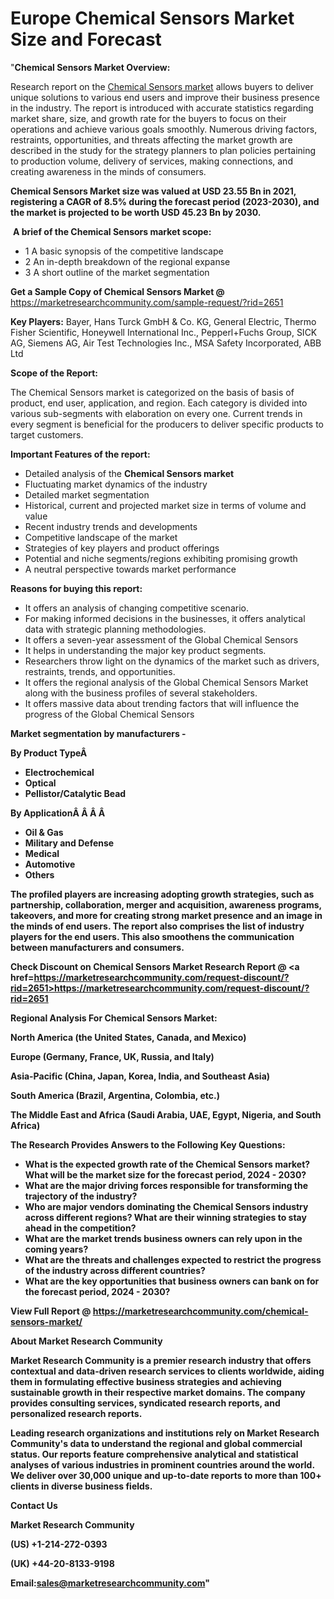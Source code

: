 # Europe Chemical Sensors Market Size and Forecast
"<strong>Chemical Sensors Market Overview:</strong>

Research report on the <a href=https://marketresearchcommunity.com/chemical-sensors-market/>Chemical Sensors market</a> allows buyers to deliver unique solutions to various end users and improve their business presence in the industry. The report is introduced with accurate statistics regarding market share, size, and growth rate for the buyers to focus on their operations and achieve various goals smoothly. Numerous driving factors, restraints, opportunities, and threats affecting the market growth are described in the study for the strategy planners to plan policies pertaining to production volume, delivery of services, making connections, and creating awareness in the minds of consumers.

<strong>Chemical Sensors Market size was valued at USD 23.55 Bn in 2021, registering a CAGR of 8.5% during the forecast period (2023-2030), and the market is projected to be worth USD 45.23 Bn by 2030.</strong>

 <Strong>A brief of the Chemical Sensors market scope:</Strong>
<ul>
 <li>1  A basic synopsis of the competitive landscape</li>
 <li>2  An in-depth breakdown of the regional expanse</li>
 <li>3  A short outline of the market segmentation</li>
</ul>
<strong>Get a Sample Copy of Chemical Sensors Market @ </b></strong><a href=https://marketresearchcommunity.com/sample-request/?rid=2651><u>https://marketresearchcommunity.com/sample-request/?rid=2651</u></a>

<strong>Key Players:</strong> 
Bayer, Hans Turck GmbH &amp; Co. KG, General Electric, Thermo Fisher Scientific, Honeywell International Inc., Pepperl+Fuchs Group, SICK AG, Siemens AG, Air Test Technologies Inc., MSA Safety Incorporated, ABB Ltd

<strong>Scope of the Report:</strong>

The Chemical Sensors market is categorized on the basis of basis of product, end user, application, and region. Each category is divided into various sub-segments with elaboration on every one. Current trends in every segment is beneficial for the producers to deliver specific products to target customers.

<strong><b>Important Features of the report:</b></strong>
<ul>
  <li>Detailed analysis of the <strong><b>Chemical Sensors </b></strong><strong><b>market</b></strong></li>
  <li>Fluctuating market dynamics of the industry</li>
  <li>Detailed market segmentation</li>
  <li>Historical, current and projected market size in terms of volume and value</li>
  <li>Recent industry trends and developments</li>
  <li>Competitive landscape of the market</li>
  <li>Strategies of key players and product offerings</li>
  <li>Potential and niche segments/regions exhibiting promising growth</li>
  <li>A neutral perspective towards market performance</li>
</ul>
<strong><b>Reasons for buying this report:</b></strong>
<ul>
  <li>It offers an analysis of changing competitive scenario.</li>
  <li>For making informed decisions in the businesses, it offers analytical data with strategic planning methodologies.</li>
  <li>It offers a seven-year assessment of the Global Chemical Sensors</li>
  <li>It helps in understanding the major key product segments.</li>
  <li>Researchers throw light on the dynamics of the market such as drivers, restraints, trends, and opportunities.</li>
  <li>It offers the regional analysis of the Global Chemical Sensors Market along with the business profiles of several stakeholders.</li>
  <li>It offers massive data about trending factors that will influence the progress of the Global Chemical Sensors</li>
</ul>

<strong>Market segmentation by manufacturers -</strong>


<strong><strong>By Product TypeÂ  </strong></h4>
<ul>
 	<li>Electrochemical</li>
 	<li>Optical</li>
 	<li>Pellistor/Catalytic Bead</li>
</ul>
<strong><strong>By ApplicationÂ Â Â Â  </strong></h4>
<ul>
 	<li>Oil &amp; Gas</li>
 	<li>Military and Defense</li>
 	<li>Medical</li>
 	<li>Automotive</li>
 	<li>Others</li>
</ul>

The profiled players are increasing adopting growth strategies, such as partnership, collaboration, merger and acquisition, awareness programs, takeovers, and more for creating strong market presence and an image in the minds of end users. The report also comprises the list of industry players for the end users. This also smoothens the communication between manufacturers and consumers.

<strong><b>Check Discount on Chemical Sensors Market Research Report @ </b></strong><a href=https://marketresearchcommunity.com/request-discount/?rid=2651><u>https://marketresearchcommunity.com/request-discount/?rid=2651</u></a>

<strong>Regional Analysis For Chemical Sensors Market:</strong>

<strong>North America</strong> (the United States, Canada, and Mexico)

<strong>Europe</strong> (Germany, France, UK, Russia, and Italy)

<strong>Asia-Pacific</strong> (China, Japan, Korea, India, and Southeast Asia)

<strong>South America</strong> (Brazil, Argentina, Colombia, etc.)

<strong>The Middle East and Africa</strong> (Saudi Arabia, UAE, Egypt, Nigeria, and South Africa)

<strong>The Research Provides Answers to the Following Key Questions:</strong>
<ul>
 	<li>What is the expected growth rate of the Chemical Sensors market? What will be the market size for the forecast period, 2024 - 2030?</li>
 	<li>What are the major driving forces responsible for transforming the trajectory of the industry?</li>
 	<li>Who are major vendors dominating the Chemical Sensors industry across different regions? What are their winning strategies to stay ahead in the competition?</li>
 	<li>What are the market trends business owners can rely upon in the coming years?</li>
 	<li>What are the threats and challenges expected to restrict the progress of the industry across different countries?</li>
 	<li>What are the key opportunities that business owners can bank on for the forecast period, 2024 - 2030?</li>
</ul>

<strong>View Full Report @</strong> <a href=https://marketresearchcommunity.com/chemical-sensors-market/>https://marketresearchcommunity.com/chemical-sensors-market/</a>

<strong>About Market Research Community</strong>

Market Research Community is a premier research industry that offers contextual and data-driven research services to clients worldwide, aiding them in formulating effective business strategies and achieving sustainable growth in their respective market domains. The company provides consulting services, syndicated research reports, and personalized research reports.

Leading research organizations and institutions rely on Market Research Community's data to understand the regional and global commercial status. Our reports feature comprehensive analytical and statistical analyses of various industries in prominent countries around the world. We deliver over 30,000 unique and up-to-date reports to more than 100+ clients in diverse business fields.

<strong>Contact Us</strong>

<strong>Market Research Community</strong>

(US) +1-214-272-0393

(UK) +44-20-8133-9198

<strong>Email:</strong>sales@marketresearchcommunity.com"	
